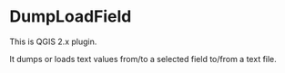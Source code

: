 DumpLoadField
=============

This is QGIS 2.x plugin.

It dumps or loads text values from/to a selected field to/from a text file.


